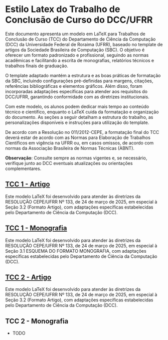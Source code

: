# Estilo Latex do Trabalho de Conclusão de Curso do DCC/UFRR

Este documento apresenta um modelo em LaTeX para Trabalhos de Conclusão de Curso (TCC) do Departamento de Ciência da Computação (DCC) da Universidade Federal de Roraima (UFRR), baseado no template de artigos da Sociedade Brasileira de Computação (SBC). O objetivo é oferecer um formato padronizado e profissional, seguindo as normas acadêmicas e facilitando a escrita de monografias, relatórios técnicos e trabalhos finais de graduação.

O template adaptado mantém a estrutura e as boas práticas de formatação da SBC, incluindo configurações pré-definidas para margens, citações, referências bibliográficas e elementos gráficos. Além disso, foram incorporadas adaptações específicas para atender aos requisitos do DCC/UFRR, garantindo conformidade com as diretrizes institucionais.

Com este modelo, os alunos podem dedicar mais tempo ao conteúdo técnico e científico, enquanto o LaTeX cuida da formatação e organização do documento. As seções a seguir detalham a estrutura do trabalho, as personalizações disponíveis e instruções para utilização do template.

De acordo com a Resolução no 011/2012-CEPE, a formatação final do TCC deverá estar de acordo com as Normas para Elaboração de Trabalhos Científicos em vigência na UFRR ou, em casos omissos, de acordo com normas da Associação Brasileira de Normas Técnicas (ABNT).

**Observação**: Consulte sempre as normas vigentes e, se necessário, verifique junto ao DCC eventuais atualizações ou orientações complementares.

## [TCC 1 - Artigo](modelos/TCC_1_artigo/)
Este modelo LaTeX foi desenvolvido para atender às diretrizes da RESOLUÇÃO CEPE/UFRR Nº 133, de 24 de março de 2025, em especial à Seção 3.2 (Formato Artigo), com adaptações específicas estabelecidas pelo Departamento de Ciência da Computação (DCC).


## [TCC 1 - Monografia](modelos/TCC_1_monografia/)
Este modelo LaTeX foi desenvolvido para atender às diretrizes da RESOLUÇÃO CEPE/UFRR Nº 133, de 24 de março de 2025, em especial à Seção 3.1 ESQUEMA DO FORMATO MONOGRAFIA, com adaptações específicas estabelecidas pelo Departamento de Ciência da Computação (DCC).


## [TCC 2 - Artigo](modelos/TCC_2_artigo/)
Este modelo LaTeX foi desenvolvido para atender às diretrizes da RESOLUÇÃO CEPE/UFRR Nº 133, de 24 de março de 2025, em especial à Seção 3.2 (Formato Artigo), com adaptações específicas estabelecidas pelo Departamento de Ciência da Computação (DCC).

## TCC 2 - Monografia
- TODO
